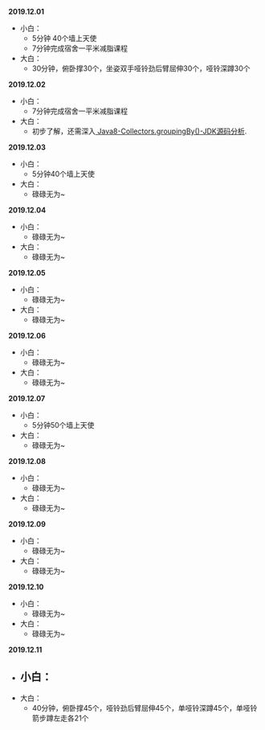 **2019.12.01**

+ 小白： 
    * 5分钟 40个墙上天使 
    * 7分钟完成宿舍一平米减脂课程 
+ 大白： 
    * 30分钟，俯卧撑30个，坐姿双手哑铃劲后臂屈伸30个，哑铃深蹲30个

**2019.12.02**

+ 小白： 
    * 7分钟完成宿舍一平米减脂课程 
+ 大白： 
    * 初步了解，还需深入[ Java8-Collectors.groupingBy()-JDK源码分析](https://blog.csdn.net/li_xunhuan/article/details/99818674 "已看完但未全部理解"). 

**2019.12.03**

- 小白：
  - 5分钟40个墙上天使
- 大白：
  - 碌碌无为~

**2019.12.04**

- 小白：
  - 碌碌无为~
- 大白：
  - 碌碌无为~
  
**2019.12.05**

- 小白：
  - 碌碌无为~
- 大白：
  - 碌碌无为~
  
**2019.12.06**

- 小白：
  - 碌碌无为~
- 大白：
  - 碌碌无为~
    
**2019.12.07**

- 小白：
  - 5分钟50个墙上天使
- 大白：
  - 碌碌无为~
 
 **2019.12.08**

- 小白：
  - 碌碌无为~
- 大白：
  - 碌碌无为~
 
 **2019.12.09**

- 小白：
  - 碌碌无为~
- 大白：
  - 碌碌无为~
  
 **2019.12.10**

- 小白：
  - 碌碌无为~
- 大白：
  - 碌碌无为~

 **2019.12.11**

- 小白：
  - 
- 大白：
   * 40分钟，俯卧撑45个，哑铃劲后臂屈伸45个，单哑铃深蹲45个，单哑铃箭步蹲左走各21个
